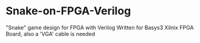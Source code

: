# Snake-on-FPGA-Verilog
"Snake" game design for FPGA with Verilog 
Written for Basys3 Xilnix FPGA Board, also a 'VGA' cable is needed

